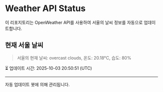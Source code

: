 
# Weather API Status

이 리포지토리는 OpenWeather API를 사용하여 서울의 날씨 정보를 자동으로 업데이트합니다.

## 현재 서울 날씨
> 서울의 현재 날씨: overcast clouds, 온도: 20.18°C, 습도: 80%

⏳ 업데이트 시간: 2025-10-03 20:50:51 (UTC)

---
자동 업데이트 봇에 의해 관리됩니다.
